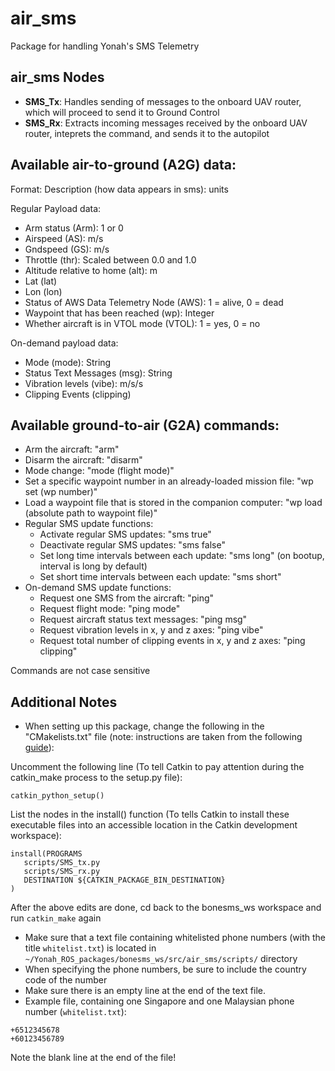 # air_sms

Package for handling Yonah's SMS Telemetry

## air_sms Nodes

* **SMS_Tx**: Handles sending of messages to the onboard UAV router, which will proceed to send it to Ground Control
* **SMS_Rx**: Extracts incoming messages received by the onboard UAV router, inteprets the command, and sends it to the autopilot

## Available air-to-ground (A2G) data:

Format: Description (how data appears in sms): units

Regular Payload data:
* Arm status (Arm): 1 or 0
* Airspeed (AS): m/s
* Gndspeed (GS): m/s
* Throttle (thr): Scaled between 0.0 and 1.0
* Altitude relative to home (alt): m
* Lat (lat)
* Lon (lon)
* Status of AWS Data Telemetry Node (AWS): 1 = alive, 0 = dead
* Waypoint that has been reached (wp): Integer
* Whether aircraft is in VTOL mode (VTOL): 1 = yes, 0 = no

On-demand payload data:
* Mode (mode): String
* Status Text Messages (msg): String
* Vibration levels (vibe): m/s/s
* Clipping Events (clipping)

## Available ground-to-air (G2A) commands:

* Arm the aircraft: "arm"
* Disarm the aircraft: "disarm"
* Mode change: "mode (flight mode)"
* Set a specific waypoint number in an already-loaded mission file: "wp set (wp number)"
* Load a waypoint file that is stored in the companion computer: "wp load (absolute path to waypoint file)"
* Regular SMS update functions:
    * Activate regular SMS updates: "sms true"
    * Deactivate regular SMS updates: "sms false"
    * Set long time intervals between each update: "sms long" (on bootup, interval is long by default)
    * Set short time intervals between each update: "sms short"
* On-demand SMS update functions:
    * Request one SMS from the aircraft: "ping"
    * Request flight mode: "ping mode"
    * Request aircraft status text messages: "ping msg"
    * Request vibration levels in x, y and z axes: "ping vibe"
    * Request total number of clipping events in x, y and z axes: "ping clipping"
    

Commands are not case sensitive

## Additional Notes

* When setting up this package, change the following in the "CMakelists.txt" file (note: instructions are taken from the following [guide](http://www.artificialhumancompanions.com/structure-python-based-ros-package/)):

Uncomment the following line (To tell Catkin to pay attention during the catkin_make process to the setup.py file):

```
catkin_python_setup()
```

List the nodes in the install() function (To tells Catkin to install these executable files into an accessible location in the Catkin development workspace):

```
install(PROGRAMS
   scripts/SMS_tx.py
   scripts/SMS_rx.py
   DESTINATION ${CATKIN_PACKAGE_BIN_DESTINATION}
)
```

After the above edits are done, cd back to the bonesms_ws workspace and run `catkin_make` again

* Make sure that a text file containing whitelisted phone numbers (with the title `whitelist.txt`) is located in `~/Yonah_ROS_packages/bonesms_ws/src/air_sms/scripts/` directory
* When specifying the phone numbers, be sure to include the country code of the number
* Make sure there is an empty line at the end of the text file.
* Example file, containing one Singapore and one Malaysian phone number (`whitelist.txt`):

```
+6512345678
+60123456789

```

Note the blank line at the end of the file!